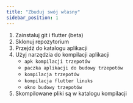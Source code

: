 ```yaml
---
title: "Zbuduj swój własny"
sidebar_position: 1
---
```


1. Zainstaluj git i flutter (beta)
2. Sklonuj repozytorium
3. Przejdź do katalogu aplikacji
4. Użyj narzędzia do kompilacji aplikacji
   * `apk kompilacji trzepotów`
   * `paczka aplikacji do budowy trzepotów`
   * `kompilacja trzepotów`
   * `kompilacja flutter linuks`
   * `okno budowy trzepotów`
5. Skompilowane pliki są w katalogu kompilacji
